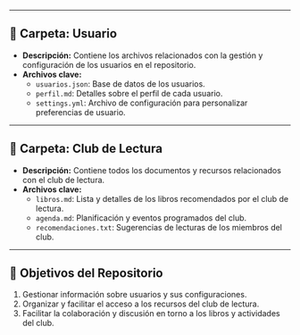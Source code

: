 
---

## 📁 **Carpeta: Usuario**
- **Descripción:** Contiene los archivos relacionados con la gestión y configuración de los usuarios en el repositorio.
- **Archivos clave:**
  - `usuarios.json`: Base de datos de los usuarios.
  - `perfil.md`: Detalles sobre el perfil de cada usuario.
  - `settings.yml`: Archivo de configuración para personalizar preferencias de usuario.

---

## 📁 **Carpeta: Club de Lectura**
- **Descripción:** Contiene todos los documentos y recursos relacionados con el club de lectura.
- **Archivos clave:**
  - `libros.md`: Lista y detalles de los libros recomendados por el club de lectura.
  - `agenda.md`: Planificación y eventos programados del club.
  - `recomendaciones.txt`: Sugerencias de lecturas de los miembros del club.

---

## 🚀 **Objetivos del Repositorio**
1. Gestionar información sobre usuarios y sus configuraciones.
2. Organizar y facilitar el acceso a los recursos del club de lectura.
3. Facilitar la colaboración y discusión en torno a los libros y actividades del club.

